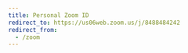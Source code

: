 ```yaml
---
title: Personal Zoom ID
redirect_to: https://us06web.zoom.us/j/8488484242
redirect_from:
  - /zoom
---
```

